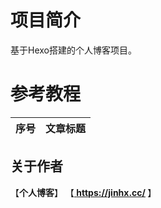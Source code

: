 # 项目简介
基于Hexo搭建的个人博客项目。

# 参考教程
|序号|文章标题|
|:---:|:---|

## 关于作者
【<b>个人博客</b>】    【<b><a href="https://jinhx.cc/"> https://jinhx.cc/ </a></b>】<br/>
